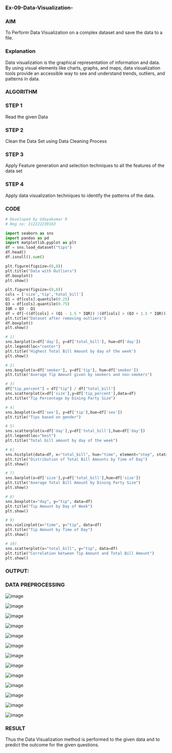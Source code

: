 ### Ex-09-Data-Visualization-

### AIM

To Perform Data Visualization on a complex dataset and save the data to a file.

### Explanation

Data visualization is the graphical representation of information and data. By using visual elements like charts, graphs, and maps, data visualization tools provide an accessible way to see and understand trends, outliers, and patterns in data.

### ALGORITHM

### STEP 1

Read the given Data

### STEP 2

Clean the Data Set using Data Cleaning Process

### STEP 3

Apply Feature generation and selection techniques to all the features of the data set

### STEP 4

Apply data visualization techniques to identify the patterns of the data.

### CODE
```python
# Developed by Udayakumar R
# Reg no: 212222230163

import seaborn as sns
import pandas as pd
import matplotlib.pyplot as plt
df = sns.load_dataset("tips")
df.head()
df.isnull().sum()

plt.figure(figsize=(8,8))
plt.title("Data with Outliers")
df.boxplot()
plt.show()

plt.figure(figsize=(8,8))
cols = ['size','tip','total_bill']
Q1 = df[cols].quantile(0.25)
Q3 = df[cols].quantile(0.75)
IQR = Q3 - Q1
df = df[~((df[cols] < (Q1 - 1.5 * IQR)) |(df[cols] > (Q3 + 1.5 * IQR))).any(axis=1)]
plt.title("Dataset after removing outliers")
df.boxplot()
plt.show()

# 1) 
sns.barplot(x=df['day'], y=df['total_bill'], hue=df['day'])
plt.legend(loc="center")
plt.title("Highest Total Bill Amount by day of the week")
plt.show()

# 2)
sns.boxplot(x=df['smoker'], y=df['tip'], hue=df['smoker'])
plt.title("Average Tip Amount given by smokers and non-smokers")

# 3) 
df["tip_percent"] = df["tip"] / df["total_bill"]
sns.scatterplot(x=df['size'],y=df['tip_percent'],data=df)
plt.title("Tip Percentage by Dining Party Size")

# 4) 
sns.boxplot(x=df['sex'], y=df['tip'],hue=df['sex'])
plt.title("Tips based on gender")

# 5)
sns.scatterplot(x=df['day'],y=df['total_bill'],hue=df['day'])
plt.legend(loc="best")
plt.title("Total bill amount by day of the week")

# 6)
sns.histplot(data=df, x="total_bill", hue="time", element="step", stat="density")
plt.title("Distribution of Total Bill Amounts by Time of Day")
plt.show()

# 7)
sns.barplot(x=df['size'],y=df['total_bill'],hue=df['size'])
plt.title("Average Total Bill Amount by Dining Party Size")
plt.show()

# 8) 
sns.boxplot(x="day", y="tip", data=df)
plt.title("Tip Amount by Day of Week")
plt.show()

# 9)
sns.violinplot(x="time", y="tip", data=df)
plt.title("Tip Amount by Time of Day")
plt.show()

# 10)
sns.scatterplot(x="total_bill", y="tip", data=df)
plt.title("Correlation between Tip Amount and Total Bill Amount")
plt.show()
```

### OUTPUT:

### DATA PREPROCESSING

![image](https://github.com/Anandanaruvi/Ex-08-Data-Visualization_1/assets/120443233/ce874f7f-97c8-4b7c-9fb9-1e8cef510221)

![image](https://github.com/Anandanaruvi/Ex-08-Data-Visualization_1/assets/120443233/ed0c1171-06c4-4c69-bd86-0783d59cc439)

![image](https://github.com/Anandanaruvi/Ex-08-Data-Visualization_1/assets/120443233/24a19229-27e4-4069-85c8-98d7384fab95)

![image](https://github.com/Anandanaruvi/Ex-08-Data-Visualization_1/assets/120443233/d498c9e7-cae2-48ec-9af5-d84599b80b74)

![image](https://github.com/Anandanaruvi/Ex-08-Data-Visualization_1/assets/120443233/87ac16e7-b87a-42df-91b2-19cf66559a73) 

![image](https://github.com/Anandanaruvi/Ex-08-Data-Visualization_1/assets/120443233/7676060b-415d-4abc-b89c-b5be60465f94)

![image](https://github.com/Anandanaruvi/Ex-08-Data-Visualization_1/assets/120443233/40bb415b-97f7-4e17-93da-f564d2b822db)

![image](https://github.com/Anandanaruvi/Ex-08-Data-Visualization_1/assets/120443233/a0ae7625-4189-40ce-97c9-d4157564ff1b)

![image](https://github.com/Anandanaruvi/Ex-08-Data-Visualization_1/assets/120443233/115370dc-f29b-48e4-944e-e7c4169baad0)

![image](https://github.com/Anandanaruvi/Ex-08-Data-Visualization_1/assets/120443233/a18b8b25-06bb-4591-96b6-1f9a9508b5de)

![image](https://github.com/Anandanaruvi/Ex-08-Data-Visualization_1/assets/120443233/82dfb164-67f9-4bbc-b631-e31eed3f3896)

![image](https://github.com/Anandanaruvi/Ex-08-Data-Visualization_1/assets/120443233/ea33e316-d2c6-4278-ae30-9d7ce5a5d197)

![image](https://github.com/Anandanaruvi/Ex-08-Data-Visualization_1/assets/120443233/4e0cc893-ee7a-4c61-901a-03631974a07d)

### RESULT

Thus the Data Visualization method is performed to the given data and to predict the outcome for the given questions. 
